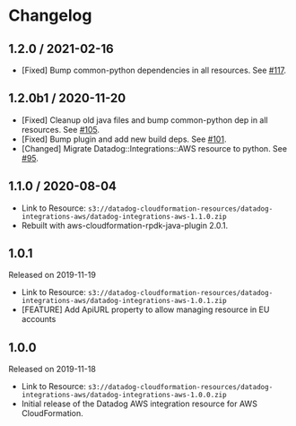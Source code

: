 # Changelog

## 1.2.0 / 2021-02-16

* [Fixed] Bump common-python dependencies in all resources. See [#117](https://github.com/DataDog/datadog-cloudformation-resources/pull/117).

## 1.2.0b1 / 2020-11-20

* [Fixed] Cleanup old java files and bump common-python dep in all resources. See [#105](https://github.com/DataDog/datadog-cloudformation-resources/pull/105).
* [Fixed] Bump plugin and add new build deps. See [#101](https://github.com/DataDog/datadog-cloudformation-resources/pull/101).
* [Changed] Migrate Datadog::Integrations::AWS resource to python. See [#95](https://github.com/DataDog/datadog-cloudformation-resources/pull/95).

## 1.1.0 / 2020-08-04

* Link to Resource: `s3://datadog-cloudformation-resources/datadog-integrations-aws/datadog-integrations-aws-1.1.0.zip`
* Rebuilt with aws-cloudformation-rpdk-java-plugin 2.0.1.

## 1.0.1

Released on 2019-11-19

* Link to Resource: `s3://datadog-cloudformation-resources/datadog-integrations-aws/datadog-integrations-aws-1.0.1.zip`
* [FEATURE] Add ApiURL property to allow managing resource in EU accounts

## 1.0.0

Released on 2019-11-18

* Link to Resource: `s3://datadog-cloudformation-resources/datadog-integrations-aws/datadog-integrations-aws-1.0.0.zip`
* Initial release of the Datadog AWS integration resource for AWS CloudFormation.
